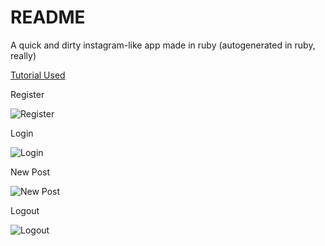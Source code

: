# README

A quick and dirty instagram-like app made in ruby (autogenerated in ruby, really)

[Tutorial Used](https://www.youtube.com/watch?v=MpFO4Zr0EPE)

Register

![Register](http://i.imgur.com/4gLLBH4.png)

Login

![Login](http://i.imgur.com/iFKcrnK.png)

New Post

![New Post](http://i.imgur.com/BmIFxM8.png)

Logout

![Logout](http://i.imgur.com/OKEUCGR.png)
